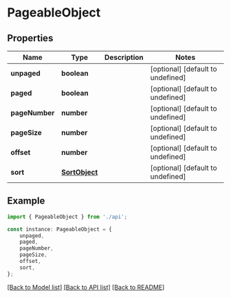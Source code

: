 # PageableObject


## Properties

Name | Type | Description | Notes
------------ | ------------- | ------------- | -------------
**unpaged** | **boolean** |  | [optional] [default to undefined]
**paged** | **boolean** |  | [optional] [default to undefined]
**pageNumber** | **number** |  | [optional] [default to undefined]
**pageSize** | **number** |  | [optional] [default to undefined]
**offset** | **number** |  | [optional] [default to undefined]
**sort** | [**SortObject**](SortObject.md) |  | [optional] [default to undefined]

## Example

```typescript
import { PageableObject } from './api';

const instance: PageableObject = {
    unpaged,
    paged,
    pageNumber,
    pageSize,
    offset,
    sort,
};
```

[[Back to Model list]](../README.md#documentation-for-models) [[Back to API list]](../README.md#documentation-for-api-endpoints) [[Back to README]](../README.md)
